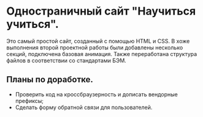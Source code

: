 # Одностраничный сайт "Научиться учиться".

Это самый простой сайт, созданный с помощью HTML и CSS. В хоже выполнения второй проектной работы были добавлены несколько секций, подключена базовая анимация. Также переработана структура файлов в соответствии со стандартами БЭМ.

## Планы по доработке.
* Проверить код на кроссбраузерность и дописать вендорные префиксы;
* Сделать форму обратной связи для пользователей.